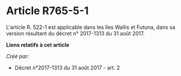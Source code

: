 # Article R765-5-1

L'article R. 522-1 est applicable dans les îles Wallis et Futuna, dans sa version résultant du décret n° 2017-1313 du 31 août
2017.

**Liens relatifs à cet article**

_Créé par_:

  - Décret n°2017-1313 du 31 août 2017 - art. 2
